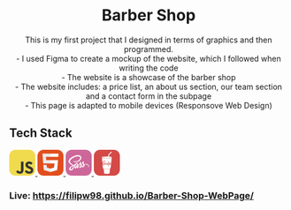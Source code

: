 <div align="center">
<h1> Barber Shop </h1>
</div>

<div align="center">
This is my first project that I designed in terms of graphics and then programmed. <br>
- I used Figma to create a mockup of the website, which I followed when writing the code <br>
- The website is a showcase of the barber shop <br>
- The website includes: a price list, an about us section, our team section and a contact form in the subpage <br>
- This page is adapted to mobile devices (Responsove Web Design)
</div>




## Tech Stack

 <a href="https://developer.mozilla.org/en-US/docs/Web/JavaScript" target="_blank" rel="noreferrer"> <img src="https://github.com/tandpfun/skill-icons/blob/main/icons/JavaScript.svg" alt="Javascript icon" width="47" height="47"/> </a> <a href="https://www.w3schools.com/html/" target="_blank" rel="noreferrer"> <img src="https://github.com/tandpfun/skill-icons/blob/main/icons/HTML.svg" alt="HTML icon" width="47" height="47"/> </a> 
<a href="https://sass-lang.com/" target="_blank" rel="noreferrer"> <img src="https://github.com/tandpfun/skill-icons/blob/main/icons/Sass.svg" alt="Sass icon" width="47" height="47"/> </a> 
<a href="https://gulpjs.com/" target="_blank" rel="noreferrer"> <img src="https://github.com/tandpfun/skill-icons/blob/main/icons/Gulp.svg" alt="Gulp icon" width="47" height="47"/> </a> 

### Live:  https://filipw98.github.io/Barber-Shop-WebPage/


